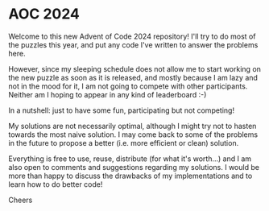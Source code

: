 # AOC 2024

Welcome to this new Advent of Code 2024 repository!
I'll try to do most of the puzzles this year, and put any code I've written to
answer the problems here.

However, since my sleeping schedule does not allow me to start working on the
new puzzle as soon as it is released, and mostly because I am lazy and not in
the mood for it, I am not going to compete with other
participants. Neither am I hoping to appear in any kind of leaderboard :-)

In a nutshell: just to have some fun, participating but not competing!

My solutions are not necessarily optimal, although I might try not to hasten
towards the most naive solution.
I may come back to some of the problems in the future to propose a better (i.e.
more efficient or clean) solution.

Everything is free to use, reuse, distribute (for what it's worth...) and I am
also open to comments and suggestions regarding my solutions. I would be more
than happy to discuss
the drawbacks of my implementations and to learn how to do better code!


Cheers
